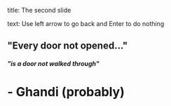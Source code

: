title: The second slide

text: Use left arrow to go back and Enter to do nothing

## "Every door not opened..."

##### "is a door not walked through"
# - Ghandi (probably)

